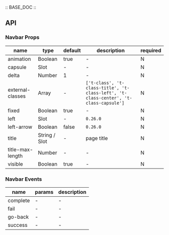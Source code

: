 :: BASE_DOC ::

## API

### Navbar Props

 name             | type          | default | description                                                                         | required 
------------------|---------------|---------|-------------------------------------------------------------------------------------|----------
 animation        | Boolean       | true    | \-                                                                                  | N        
 capsule          | Slot          | -       | \-                                                                                  | N        
 delta            | Number        | 1       | \-                                                                                  | N        
 external-classes | Array         | -       | `['t-class', 't-class-title', 't-class-left', 't-class-center', 't-class-capsule']` | N        
 fixed            | Boolean       | true    | \-                                                                                  | N        
 left             | Slot          | -       | `0.26.0`                                                                            | N        
 left-arrow       | Boolean       | false   | `0.26.0`                                                                            | N        
 title            | String / Slot | -       | page title                                                                          | N        
 title-max-length | Number        | -       | \-                                                                                  | N        
 visible          | Boolean       | true    | \-                                                                                  | N        

### Navbar Events

 name     | params | description 
----------|--------|-------------
 complete | \-     | \-          
 fail     | \-     | \-          
 go-back  | \-     | \-          
 success  | \-     | \-          
